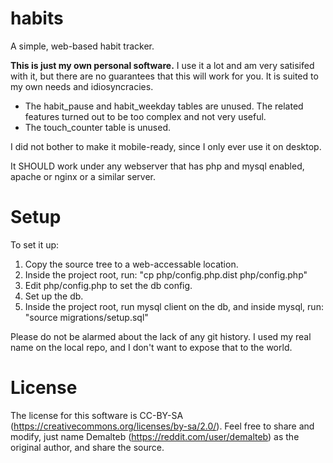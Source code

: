 # habits

A simple, web-based habit tracker.

**This is just my own personal software.** I use it a lot and am very satisifed with it, but there are no guarantees that this will work for you. It is suited to my own needs and idiosyncracies.

* The habit\_pause and habit\_weekday tables are unused. The related features turned out to be too complex and not very useful.
* The touch\_counter table is unused.

I did not bother to make it mobile-ready, since I only ever use it on desktop.

It SHOULD work under any webserver that has php and mysql enabled, apache or nginx or a similar server.


# Setup

To set it up:

1. Copy the source tree to a web-accessable location.
2. Inside the project root, run: "cp php/config.php.dist php/config.php"
3. Edit php/config.php to set the db config.
4. Set up the db.
5. Inside the project root, run mysql client on the db, and inside mysql, run: "source migrations/setup.sql"

Please do not be alarmed about the lack of any git history. I used my real name on the local repo, and I don't want to expose that to the world.

# License

The license for this software is CC-BY-SA (https://creativecommons.org/licenses/by-sa/2.0/). Feel free to share and modify, just name Demalteb (https://reddit.com/user/demalteb) as the original author, and share the source.
